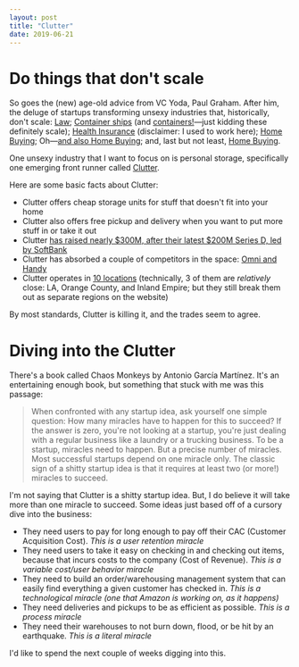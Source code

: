 ```yaml
---
layout: post
title: "Clutter"
date: 2019-06-21
---
```


# Do things that don't scale

So goes the (new) age-old advice from VC Yoda, Paul Graham. After him, the deluge of startups transforming unsexy industries that, historically, don't scale: [Law](https://www.atrium.co/); [Container ships](http://flexport.com/) (and [containers!](https://docker.com)—just kidding these definitely scale); [Health Insurance](https://www.zenefits.com/) (disclaimer: I used to work here); [Home Buying](https://www.opendoor.com/); Oh—[and also Home Buying](https://www.homelight.com/); and, last but not least, [Home Buying](https://www.knock.com/).

One unsexy industry that I want to focus on is personal storage, specifically one emerging front runner called [Clutter](https://www.clutter.com). 

Here are some basic facts about Clutter:
* Clutter offers cheap storage units for stuff that doesn't fit into your home
* Clutter also offers free pickup and delivery when you want to put more stuff in or take it out
* Clutter [has raised nearly $300M, after their latest $200M Series D, led by SoftBank](https://www.crunchbase.com/organization/clutter)
* Clutter has absorbed a couple of competitors in the space: [Omni and Handy](https://techcrunch.com/2019/05/17/clutter-has-picked-up-omnis-storage-business-omni-to-focus-on-rentals/)
* Clutter operates in [10 locations](https://www.clutter.com/locations) (technically, 3 of them are _relatively_ close: LA, Orange County, and Inland Empire; but they still break them out as separate regions on the website)

By most standards, Clutter is killing it, and the trades seem to agree.

# Diving into the Clutter

There's a book called Chaos Monkeys by Antonio García Martínez. It's an entertaining enough book, but something that stuck with me was this passage:

> When confronted with any startup idea, ask yourself one simple question: How many miracles have to happen for this to succeed?
> If the answer is zero, you're not looking at a startup, you're just dealing with a regular business like a laundry or a trucking business.
> To be a startup, miracles need to happen. But a precise number of miracles. Most successful startups depend on one miracle only. 
> The classic sign of a shitty startup idea is that it requires at least two (or more!) miracles to succeed. 

I'm not saying that Clutter is a shitty startup idea. But, I do believe it will take more than one miracle to succeed. Some ideas just based off of a cursory dive into the business:
* They need users to pay for long enough to pay off their CAC (Customer Acquisition Cost). _This is a user retention miracle_
* They need users to take it easy on checking in and checking out items, because that incurs costs to the company (Cost of Revenue). _This is a variable cost/user behavior miracle_
* They need to build an order/warehousing management system that can easily find everything a given customer has checked in. _This is a technological miracle (one that Amazon is working on, as it happens)_
* They need deliveries and pickups to be as efficient as possible. _This is a process miracle_
* They need their warehouses to not burn down, flood, or be hit by an earthquake. _This is a literal miracle_

I'd like to spend the next couple of weeks digging into this. 